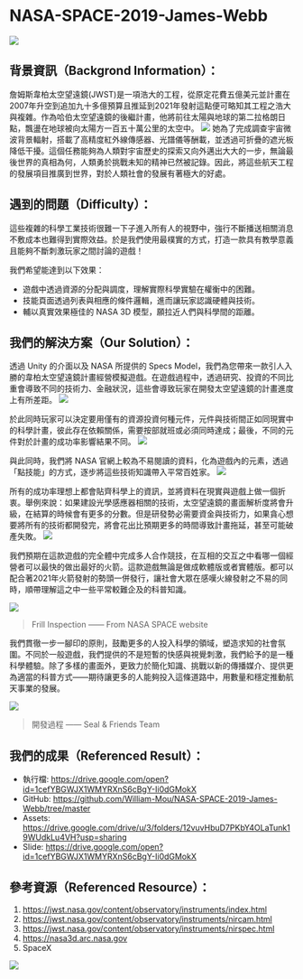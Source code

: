 # NASA-SPACE-2019-James-Webb
![](https://images-2019.spaceappschallenge.org/team-photos/inRscHj8JfB3kC0s-gNie89bgrI=/10356/width-800/)
## 背景資訊（Backgrond Information）：
詹姆斯韋柏太空望遠鏡(JWST)是一項浩大的工程，從原定花費五億美元並計畫在2007年升空到追加九十多億預算且推延到2021年發射這點便可略知其工程之浩大與複雜。作為哈伯太空望遠鏡的後繼計畫，他將前往太陽與地球的第二拉格朗日點，飄盪在地球被向太陽方一百五十萬公里的太空中。
![](https://upload.wikimedia.org/wikipedia/commons/thumb/4/47/James_Webb_Space_Telescope_2009_top.jpg/1920px-James_Webb_Space_Telescope_2009_top.jpg)
她為了完成調查宇宙微波背景輻射，搭載了高精度紅外線傳感器、光譜儀等酬載，並透過可折疊的遮光板降低干擾。這個任務能夠為人類對宇宙歷史的探索又向外邁出大大的一步，無論最後世界的真相為何，人類勇於挑戰未知的精神已然被記錄。因此，將這些航天工程的發展項目推廣到世界，對於人類社會的發展有著極大的好處。

## 遇到的問題（Difficulty）：
這些複雜的科學工業技術很難一下子進入所有人的視野中，強行不斷播送相關消息不敷成本也難得到實際效益。於是我們使用最樸實的方式，打造一款具有教學意義且能夠不斷刺激玩家之間討論的遊戲！

我們希望能達到以下效果：

* 遊戲中透過資源的分配與調度，理解實際科學實驗在權衡中的困難。
* 技能頁面透過列表與相應的條件邏輯，進而讓玩家認識硬體與技術。
* 輔以真實效果極佳的 NASA 3D 模型，願拉近人們與科學間的距離。

## 我們的解決方案（Our Solution）：
透過 Unity 的介面以及 NASA 所提供的 Specs Model，我們為您帶來一款引人入勝的韋柏太空望遠鏡計畫經營模擬遊戲。在遊戲過程中，透過研究、投資的不同比重會導致不同的技術力、金融狀況，這些會導致玩家在開發太空望遠鏡的計畫進度上有所差距。
![](https://i.imgur.com/hS25nCP.png)

於此同時玩家可以決定要用僅有的資源投資何種元件，元件與技術間正如同現實中的科學計畫，彼此存在依賴關係，需要按部就班或必須同時達成；最後，不同的元件對於計畫的成功率影響結果不同。
![](https://i.imgur.com/xjzeSd7.jpg)

與此同時，我們將 NASA 官網上較為不易閱讀的資料，化為遊戲內的元素，透過「點技能」的方式，逐步將這些技術知識帶入平常百姓家。
![](https://i.imgur.com/HsEk572.jpg)

所有的成功率理想上都會貼齊科學上的資訊，並將資料在現實與遊戲上做一個折衷。舉例來說：如果建設光學感應器相關的技術，太空望遠鏡的畫面解析度將會升級，在結算的時候會有更多的分數。但是研發勢必需要資金與技術力，如果貪心想要將所有的技術都開發完，將會花出比預期更多的時間導致計畫拖延，甚至可能破產失敗。
![](https://i.imgur.com/xjzeSd7.jpg)

我們預期在這款遊戲的完全體中完成多人合作競技，在互相的交互之中看哪一個經營者可以最快的做出最好的火箭。這款遊戲無論是做成軟體版或者實體版。都可以配合著2021年火箭發射的勢頭一併發行，讓社會大眾在感嘆火線發射之不易的同時，順帶理解這之中一些平常較難企及的科普知識。

![](https://live.staticflickr.com/1915/43264438170_1626462903_b.jpg)
>Frill Inspection —— From NASA SPACE website

我們貫徹一步一腳印的原則，鼓勵更多的人投入科學的領域，塑造求知的社會氛圍。不同於一般遊戲，我們提供的不是短暫的快感與視覺刺激，我們給予的是一種科學體驗。除了多樣的畫面外，更致力於簡化知識、挑戰以新的傳播媒介、提供更為適當的科普方式——期待讓更多的人能夠投入這條道路中，用數量和穩定推動航天事業的發展。

![](https://i.imgur.com/IECIigv.jpg)
>開發過程 —— Seal & Friends Team


## 我們的成果（Referenced Result）：
* 執行檔: https://drive.google.com/open?id=1cefYBGWJX1WMYRXnS6cBgY-Ii0dGMokX
* GitHub: https://github.com/William-Mou/NASA-SPACE-2019-James-Webb/tree/master
* Assets: https://drive.google.com/drive/u/3/folders/12vuvHbuD7PKbY4OLaTunk19WUdkLu4VH?usp=sharing
* Slide: https://drive.google.com/open?id=1cefYBGWJX1WMYRXnS6cBgY-Ii0dGMokX

## 參考資源（Referenced Resource）：
1. https://jwst.nasa.gov/content/observatory/instruments/index.html
2. https://jwst.nasa.gov/content/observatory/instruments/nircam.html
3. https://jwst.nasa.gov/content/observatory/instruments/nirspec.html
4. https://nasa3d.arc.nasa.gov
5. SpaceX

![](https://i.imgur.com/5sOyYs1.png)
